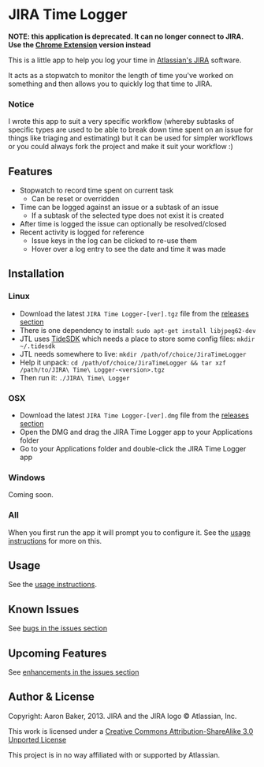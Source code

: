 # JIRA Time Logger #

**NOTE: this application is deprecated. It can no longer connect to JIRA. Use the [Chrome Extension](https://github.com/Lilchef/jira-time-logger-chrome) version instead**



This is a little app to help you log your time in [Atlassian's JIRA](https://www.atlassian.com/software/jira) software.

It acts as a stopwatch to monitor the length of time you've worked on something and then allows you to quickly log that time to JIRA.

### Notice ###
I wrote this app to suit a very specific workflow (whereby subtasks of specific types are used to be able to break down time spent on an issue for things like triaging and estimating) but it can be used for simpler workflows or you could always fork the project and make it suit your workflow :)

## Features ##
* Stopwatch to record time spent on current task
    + Can be reset or overridden
* Time can be logged against an issue or a subtask of an issue
    + If a subtask of the selected type does not exist it is created
* After time is logged the issue can optionally be resolved/closed
* Recent activity is logged for reference
    + Issue keys in the log can be clicked to re-use them
    + Hover over a log entry to see the date and time it was made

## Installation ##
### Linux ###
* Download the latest `JIRA Time Logger-[ver].tgz` file from the [releases section](https://github.com/Lilchef/jira-time-logger/releases)
* There is one dependency to install: `sudo apt-get install libjpeg62-dev`
* JTL uses [TideSDK](http://www.tidesdk.org/) which needs a place to store some config files: `mkdir ~/.tidesdk`
* JTL needs somewhere to live: `mkdir /path/of/choice/JiraTimeLogger`
* Help it unpack: `cd /path/of/choice/JiraTimeLogger && tar xzf /path/to/JIRA\ Time\ Logger-<version>.tgz`
* Then run it: `./JIRA\ Time\ Logger`

### OSX ###
* Download the latest `JIRA Time Logger-[ver].dmg` file from the [releases section](https://github.com/Lilchef/jira-time-logger/releases)
* Open the DMG and drag the JIRA Time Logger app to your Applications folder
* Go to your Applications folder and double-click the JIRA Time Logger app

### Windows ###
Coming soon.

### All ###
When you first run the app it will prompt you to configure it. See the [usage instructions](https://github.com/Lilchef/jira-time-logger/wiki/Usage-instructions) for more on this.

## Usage ##
See the [usage instructions](https://github.com/Lilchef/jira-time-logger/wiki/Usage-instructions).

## Known Issues ##
See [bugs in the issues section](https://github.com/Lilchef/jira-time-logger/issues?labels=bug&page=1&state=open)

## Upcoming Features ##
See [enhancements in the issues section](https://github.com/Lilchef/jira-time-logger/issues?labels=enhancement&page=1&state=open)

## Author & License ##
Copyright: Aaron Baker, 2013. JIRA and the JIRA logo &copy; Atlassian, Inc.

This work is licensed under a [Creative Commons Attribution-ShareAlike 3.0 Unported License](http://creativecommons.org/licenses/by-sa/3.0/)

This project is in no way affiliated with or supported by Atlassian.

